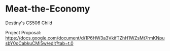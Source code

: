 # Meat-the-Economy
Destiny's CS506 Child


Project Proposal: https://docs.google.com/document/d/1P6HW3a3VkifTZhH1WZsMt7rmKNpusbY0oCabkuCMi5w/edit?tab=t.0
